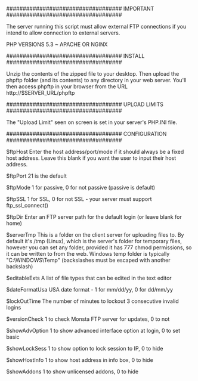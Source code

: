 ###################################
IMPORTANT
###################################

The server running this script must allow external FTP connections
if you intend to allow connection to external servers.

PHP VERSIONS 5.3 ~
APACHE OR NGINX 


###################################
INSTALL
###################################

Unzip the contents of the zipped file to your desktop.
Then upload the phpftp folder (and its contents) to any directory in your web server.
You'll then access phpftp in your browser from the URL http://$SERVER_URL/phpftp 

###################################
UPLOAD LIMITS
###################################

The "Upload Limit" seen on screen is set in your server's PHP.INI file.

###################################
CONFIGURATION
###################################

$ftpHost
Enter the host address/port/mode if it should always be a fixed host 
address. Leave this blank if you want the user to input their host address.

$ftpPort
21 is the default

$ftpMode
1 for passive, 0 for not passive (passive is default)

$ftpSSL
1 for SSL, 0 for not SSL - your server must support ftp_ssl_connect()
 
$ftpDir
Enter an FTP server path for the default login (or leave blank for home)

$serverTmp
This is a folder on the client server for uploading files to.
By default it's /tmp (Linux), which is the server's folder for temporary 
files, however you can set any folder, provided it has 777 chmod 
permissions, so it can be written to from the web. Windows temp folder is 
typically "C:\WINDOWS\Temp\" (backslashes must be escaped with another 
backslash)

$editableExts
A list of file types that can be edited in the text editor

$dateFormatUsa
USA date format - 1 for mm/dd/yy, 0 for dd/mm/yy

$lockOutTime
The number of minutes to lockout 3 consecutive invalid logins

$versionCheck
1 to check Monsta FTP server for updates, 0 to not

$showAdvOption
1 to show advanced interface option at login, 0 to set basic

$showLockSess
1 to show option to lock session to IP, 0 to hide

$showHostInfo
1 to show host address in info box, 0 to hide

$showAddons
1 to show unlicensed addons, 0 to hide

